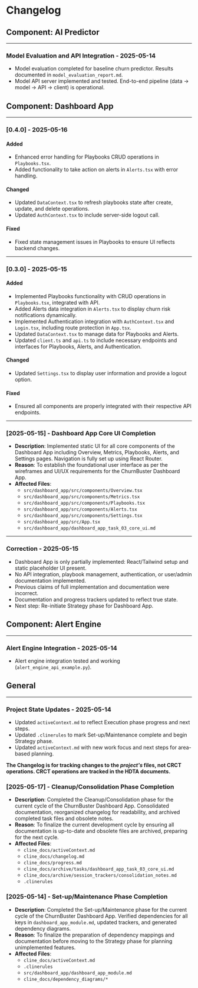 # Changelog

## Component: AI Predictor
---
### Model Evaluation and API Integration - 2025-05-14
- Model evaluation completed for baseline churn predictor. Results documented in `model_evaluation_report.md`.
- Model API server implemented and tested. End-to-end pipeline (data → model → API → client) is operational.

## Component: Dashboard App
---
### [0.4.0] - 2025-05-16
#### Added
- Enhanced error handling for Playbooks CRUD operations in `Playbooks.tsx`.
- Added functionality to take action on alerts in `Alerts.tsx` with error handling.
#### Changed
- Updated `DataContext.tsx` to refresh playbooks state after create, update, and delete operations.
- Updated `AuthContext.tsx` to include server-side logout call.
#### Fixed
- Fixed state management issues in Playbooks to ensure UI reflects backend changes.
---
### [0.3.0] - 2025-05-15
#### Added
- Implemented Playbooks functionality with CRUD operations in `Playbooks.tsx`, integrated with API.
- Added Alerts data integration in `Alerts.tsx` to display churn risk notifications dynamically.
- Implemented Authentication integration with `AuthContext.tsx` and `Login.tsx`, including route protection in `App.tsx`.
- Updated `DataContext.tsx` to manage data for Playbooks and Alerts.
- Updated `client.ts` and `api.ts` to include necessary endpoints and interfaces for Playbooks, Alerts, and Authentication.
#### Changed
- Updated `Settings.tsx` to display user information and provide a logout option.
#### Fixed
- Ensured all components are properly integrated with their respective API endpoints.
---
### [2025-05-15] - Dashboard App Core UI Completion
- **Description**: Implemented static UI for all core components of the Dashboard App including Overview, Metrics, Playbooks, Alerts, and Settings pages. Navigation is fully set up using React Router.
- **Reason**: To establish the foundational user interface as per the wireframes and UI/UX requirements for the ChurnBuster Dashboard App.
- **Affected Files**:
  - `src/dashboard_app/src/components/Overview.tsx`
  - `src/dashboard_app/src/components/Metrics.tsx`
  - `src/dashboard_app/src/components/Playbooks.tsx`
  - `src/dashboard_app/src/components/Alerts.tsx`
  - `src/dashboard_app/src/components/Settings.tsx`
  - `src/dashboard_app/src/App.tsx`
  - `src/dashboard_app/dashboard_app_task_03_core_ui.md`
---
### Correction - 2025-05-15
- Dashboard App is only partially implemented: React/Tailwind setup and static placeholder UI present.
- No API integration, playbook management, authentication, or user/admin documentation implemented.
- Previous claims of full implementation and documentation were incorrect.
- Documentation and progress trackers updated to reflect true state.
- Next step: Re-initiate Strategy phase for Dashboard App.

## Component: Alert Engine
---
### Alert Engine Integration - 2025-05-14
- Alert engine integration tested and working (`alert_engine_api_example.py`).

## General
---
### Project State Updates - 2025-05-14
- Updated `activeContext.md` to reflect Execution phase progress and next steps.
- Updated `.clinerules` to mark Set-up/Maintenance complete and begin Strategy phase.
- Updated `activeContext.md` with new work focus and next steps for area-based planning.

**The Changelog is for tracking changes to the *project's* files, not CRCT operations. CRCT operations are tracked in the HDTA documents.**

### [2025-05-17] - Cleanup/Consolidation Phase Completion
- **Description**: Completed the Cleanup/Consolidation phase for the current cycle of the ChurnBuster Dashboard App. Consolidated documentation, reorganized changelog for readability, and archived completed task files and obsolete notes.
- **Reason**: To finalize the current development cycle by ensuring all documentation is up-to-date and obsolete files are archived, preparing for the next cycle.
- **Affected Files**:
  - `cline_docs/activeContext.md`
  - `cline_docs/changelog.md`
  - `cline_docs/progress.md`
  - `cline_docs/archive/tasks/dashboard_app_task_03_core_ui.md`
  - `cline_docs/archive/session_trackers/consolidation_notes.md`
  - `.clinerules`

### [2025-05-14] - Set-up/Maintenance Phase Completion
- **Description**: Completed the Set-up/Maintenance phase for the current cycle of the ChurnBuster Dashboard App. Verified dependencies for all keys in `dashboard_app_module.md`, updated trackers, and generated dependency diagrams.
- **Reason**: To finalize the preparation of dependency mappings and documentation before moving to the Strategy phase for planning unimplemented features.
- **Affected Files**:
  - `cline_docs/activeContext.md`
  - `.clinerules`
  - `src/dashboard_app/dashboard_app_module.md`
  - `cline_docs/dependency_diagrams/*`